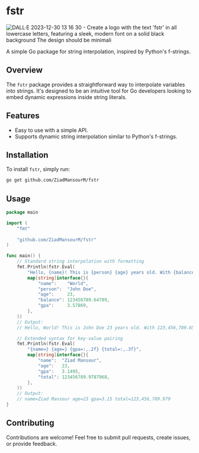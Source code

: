# fstr

![DALL·E 2023-12-30 13 16 30 - Create a logo with the text 'fstr' in all lowercase letters, featuring a sleek, modern font on a solid black background  The design should be minimali](https://github.com/ZiadMansourM/fstr/assets/64917739/10fbd823-a649-4657-865f-1eb6fca9781b)

A simple Go package for string interpolation, inspired by Python's f-strings.

## Overview

The `fstr` package provides a straightforward way to interpolate variables into strings. It's designed to be an intuitive tool for Go developers looking to embed dynamic expressions inside string literals.

## Features

- Easy to use with a simple API.
- Supports dynamic string interpolation similar to Python's f-strings.

## Installation

To install `fstr`, simply run:

```bash
go get github.com/ZiadMansourM/fstr
```

## Usage
```Go
package main

import (
	"fmt"
	
	"github.com/ZiadMansourM/fstr"
)

func main() {
	// Standard string interpolation with formatting
	fmt.Println(fstr.Eval(
		"Hello, {name}! This is {person} {age} years old. With {balance:,.2f} USD in the bank. With GPA of {gpa:.2f}.",
		map[string]interface{}{
			"name":    "World",
			"person":  "John Doe",
			"age":     23,
			"balance": 123456789.64789,
			"gpa":     3.57869,
		},
	))
	// Output:
	// Hello, World! This is John Doe 23 years old. With 123,456,789.65 USD in the bank. With GPA of 3.58.

	// Extended syntax for key-value pairing
	fmt.Println(fstr.Eval(
		"{name=} {age=} {gpa=:,.2f} {total=:,.3f}",
		map[string]interface{}{
			"name":  "Ziad Mansour",
			"age":   23,
			"gpa":   3.1495,
			"total": 123456789.9787968,
		},
	))
	// Output:
	// name=Ziad Mansour age=23 gpa=3.15 total=123,456,789.979
}
```

## Contributing
Contributions are welcome! Feel free to submit pull requests, create issues, or provide feedback.
